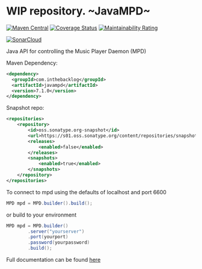 WIP repository.
~JavaMPD~
=======

[![Maven Central](https://maven-badges.herokuapp.com/maven-central/com.inthebacklog/javampd/badge.svg)](https://maven-badges.herokuapp.com/maven-central/com.inthebacklog/javampd)
[![Coverage Status](https://coveralls.io/repos/github/finnyb/javampd/badge.svg?branch=develop)](https://coveralls.io/github/finnyb/javampd?branch=develop)
[![Maintainability Rating](https://sonarcloud.io/api/project_badges/measure?project=finnyb_javampd&metric=sqale_rating)](https://sonarcloud.io/dashboard?id=finnyb_javampd)

[![SonarCloud](https://sonarcloud.io/images/project_badges/sonarcloud-black.svg)](https://sonarcloud.io/dashboard?id=finnyb_javampd)

Java API for controlling the Music Player Daemon (MPD)

Maven Dependency:

```xml
<dependency>
  <groupId>com.inthebacklog</groupId>
  <artifactId>javampd</artifactId>
  <version>7.1.0</version>
</dependency>
```

Snapshot repo:
```xml
<repositories>
    <repository>
        <id>oss.sonatype.org-snapshot</id>
        <url>https://s01.oss.sonatype.org/content/repositories/snapshots</url>
        <releases>
            <enabled>false</enabled>
        </releases>
        <snapshots>
            <enabled>true</enabled>
        </snapshots>
    </repository>
</repositories>
```

To connect to mpd using the defaults of localhost and port 6600 
```java
MPD mpd = MPD.builder().build();
```

or build to your environment

```java
MPD mpd = MPD.builder()
        .server("yourserver")
        .port(yourport)
        .password(yourpassword)
        .build();
```

Full documentation can be found [here](http://finnyb.github.io/javampd/7.1.0)
